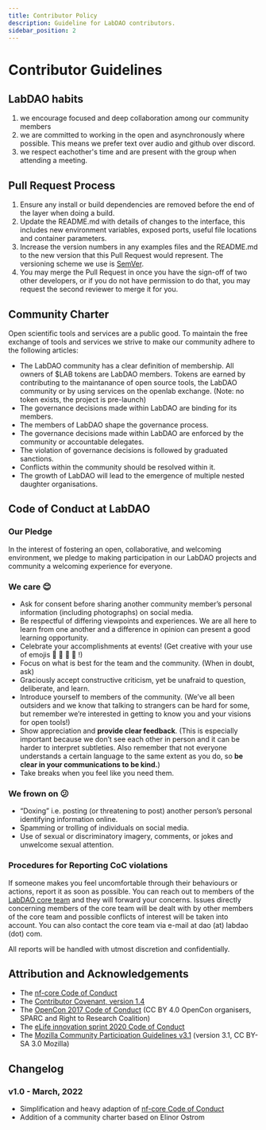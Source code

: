 ```yaml
---
title: Contributor Policy
description: Guideline for LabDAO contributors.
sidebar_position: 2
---
```


# Contributor Guidelines
## LabDAO habits
1. we encourage focused and deep collaboration among our community members
2. we are committed to working in the open and asynchronously where possible. This means we prefer text over audio and github over discord.
3. we respect eachother's time and are present with the group when attending a meeting.

## Pull Request Process
1. Ensure any install or build dependencies are removed before the end of the layer when doing a build.
2. Update the README.md with details of changes to the interface, this includes new environment variables, exposed ports, useful file locations and container parameters.
3. Increase the version numbers in any examples files and the README.md to the new version that this Pull Request would represent. The versioning scheme we use is [SemVer](http://semver.org/).
4. You may merge the Pull Request in once you have the sign-off of two other developers, or if you do not have permission to do that, you may request the second reviewer to merge it for you.

## Community Charter
Open scientific tools and services are a public good. To maintain the free exchange of tools and services we strive to make our community adhere to the following articles: 
* The LabDAO community has a clear definition of membership. All owners of $LAB tokens are LabDAO members. Tokens are earned by contributing to the maintanance of open source tools, the LabDAO community or by using services on the openlab exchange. (Note: no token exists, the project is pre-launch)
* The governance decisions made within LabDAO are binding for its members.
* The members of LabDAO shape the governance process.
* The governance decisions made within LabDAO are enforced by the community or accountable delegates.
* The violation of governance decisions is followed by graduated sanctions.
* Conflicts within the community should be resolved within it.
* The growth of LabDAO will lead to the emergence of multiple nested daughter organisations.

## Code of Conduct at LabDAO
### Our Pledge
In the interest of fostering an open, collaborative, and welcoming environment, we pledge to making participation in our LabDAO projects and community a welcoming experience for everyone.

### We care 😊
- Ask for consent before sharing another community member’s personal information (including photographs) on social media.
- Be respectful of differing viewpoints and experiences. We are all here to learn from one another and a difference in opinion can present a good learning opportunity.
- Celebrate your accomplishments at events! (Get creative with your use of emojis 🎉 🥳 💯 🙌 !)
- Focus on what is best for the team and the community. (When in doubt, ask)
- Graciously accept constructive criticism, yet be unafraid to question, deliberate, and learn.
- Introduce yourself to members of the community. (We’ve all been outsiders and we know that talking to strangers can be hard for some, but remember we’re interested in getting to know you and your visions for open tools!)
- Show appreciation and **provide clear feedback**. (This is especially important because we don’t see each other in person and it can be harder to interpret subtleties. Also remember that not everyone understands a certain language to the same extent as you do, so **be clear in your communications to be kind.**)
- Take breaks when you feel like you need them.

### We frown on 😕
- “Doxing” i.e. posting (or threatening to post) another person’s personal identifying information online.
- Spamming or trolling of individuals on social media.
- Use of sexual or discriminatory imagery, comments, or jokes and unwelcome sexual attention.

### Procedures for Reporting CoC violations
If someone makes you feel uncomfortable through their behaviours or actions, report it as soon as possible. You can reach out to members of the [LabDAO core team](https://discord.gg/labdao) and they will forward your concerns. Issues directly concerning members of the core team will be dealt with by other members of the core team and possible conflicts of interest will be taken into account. You can also contact the core team via e-mail at dao (at) labdao (dot) com.

All reports will be handled with utmost discretion and confidentially.

## Attribution and Acknowledgements
- The [nf-core Code of Conduct](https://nf-co.re/code_of_conduct)
- The [Contributor Covenant, version 1.4](http://contributor-covenant.org/version/1/4)
- The [OpenCon 2017 Code of Conduct](http://www.opencon2017.org/code_of_conduct) (CC BY 4.0 OpenCon organisers, SPARC and Right to Research Coalition)
- The [eLife innovation sprint 2020 Code of Conduct](https://sprint.elifesciences.org/code-of-conduct/)
- The [Mozilla Community Participation Guidelines v3.1](https://www.mozilla.org/en-US/about/governance/policies/participation/) (version 3.1, CC BY-SA 3.0 Mozilla)

## Changelog

### v1.0 - March, 2022
- Simplification and heavy adaption of [nf-core Code of Conduct](https://nf-co.re/code_of_conduct)
- Addition of a community charter based on Elinor Ostrom
